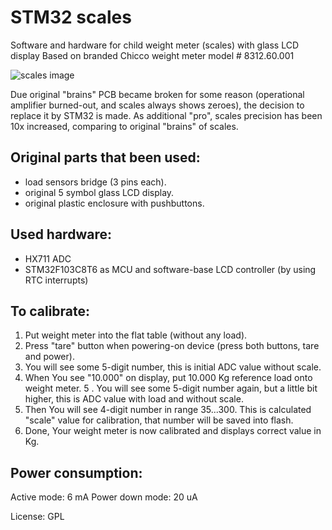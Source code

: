 # STM32 scales

Software and hardware for child weight meter (scales) with glass LCD display
Based on branded Chicco weight meter model # 8312.60.001

![scales image](https://github.com/piratfm/stm32_scales/blob/master/hardware/chicco_comfort_1.jpg)

Due original "brains" PCB became broken for some reason (operational amplifier burned-out, and scales always shows zeroes), the decision to replace
it by STM32 is made. As additional "pro", scales precision has been 10x increased, comparing to original "brains" of scales.

## Original parts that been used:
 * load sensors bridge (3 pins each).
 * original 5 symbol glass LCD display.
 * original plastic enclosure with pushbuttons.

## Used hardware:
 * HX711 ADC
 * STM32F103C8T6 as MCU and software-base LCD controller (by using RTC interrupts)

## To calibrate:
 1. Put weight meter into the flat table (without any load).
 2. Press "tare" button when powering-on device (press both buttons, tare and power).
 3. You will see some 5-digit number, this is initial ADC value without scale.
 4. When You see "10.000" on display, put 10.000 Kg reference load onto weight meter.
 5 . You will see some 5-digit number again, but a little bit higher, this is ADC value with load and without scale.
 6. Then You will see 4-digit number in range 35...300. This is calculated "scale" value for calibration, that number will be saved into flash.
 7. Done, Your weight meter is now calibrated and displays correct value in Kg.


## Power consumption:
Active mode: 6 mA
Power down mode: 20 uA

License: GPL
